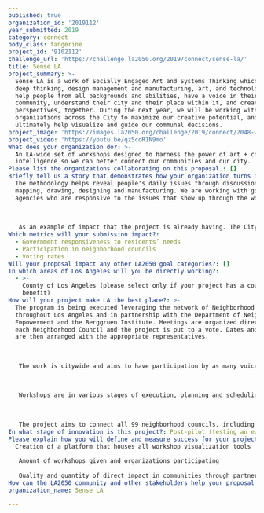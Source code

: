 ```yaml
---
published: true
organization_id: '2019112'
year_submitted: 2019
category: connect
body_class: tangerine
project_id: '9102112'
challenge_url: 'https://challenge.la2050.org/2019/connect/sense-la/'
title: Sense LA
project_summary: >-
  Sense LA is a work of Socially Engaged Art and Systems Thinking which uses
  deep thinking, design management and manufacturing, art, and technology to
  help people from all backgrounds and abilities, have a voice in their
  community, understand their city and their place within it, and create fresh
  perspectives, together. During the next year, we will be working with
  organizations across the City to maximize our creative potential, and
  ultimately help visualize and guide our communal decisions.
project_image: 'https://images.la2050.org/challenge/2019/connect/2048-wide/sense-la.jpg'
project_video: 'https://youtu.be/qz5coR1N9mo'
What does your organization do?: >-
  An LA-wide set of workshops designed to harness the power of art + collective
  intelligence so we can better connect our communities and our city.
Please list the organizations collaborating on this proposal.: []
Briefly tell us a story that demonstrates how your organization turns inspiration into impact.: >-
  The methodology helps reveal people's daily issues through discussion,
  mapping, drawing, designing and manufacturing. We are working with government
  agencies who are responsive to the issues that show up through the work. 
   
   
   
   As an example of impact that the project is already having. The City of Watts will be using the method to bring together hispanics and african-americans to build a new, united City. This is the first time these two populations come together in this manner.
Which metrics will your submission impact?:
  - Government responsiveness to residents’ needs
  - Participation in neighborhood councils
  - Voting rates
Will your proposal impact any other LA2050 goal categories?: []
In which areas of Los Angeles will you be directly working?:
  - >-
    County of Los Angeles (please select only if your project has a countywide
    benefit)
How will your project make LA the best place?: >-
  The program is being executed leveraging the network of Neighborhood Councils
  throughout Los Angeles and in partnership with the Department of Neighborhood
  Empowerment and the Berggruen Institute. Meetings are organized directly with
  each Neighborhood Council and the project is put to a vote. Dates and times
  are then arranged with the appropriate representatives. 
   
   
   
   The work is citywide and aims to have participation by as many voices as possible regardless of age, gender, occupation, race or religion. The participants to date have included recently released inmates, university professors, community organizers, Neighborhood Council Board Members, children, homeless people, religious leaders, government agency representatives, homemakers, etc. 
   
   
   
   Workshops are in various stages of execution, planning and scheduling through mid 2020. We are simultaneously working on the digitization and creation of open source portal.
   
   
   
   The project aims to connect all 99 neighborhood councils, including other organizations through a series of visualization tools that are co-created using the methodology. We aim to have a deep view of the city's interconnected problems and situations, creating a common language and new unexpected connections throughout the city's inhabitants.
In what stage of innovation is this project?: Post-pilot (testing an expansion of concept after initially successful pilot)
Please explain how you will define and measure success for your project.: |-
  Creation of a platform that houses all workshop visualization tools 
   
   Amount of workshops given and organizations participating
   
   Quality and quantity of direct impact in communities through partnerships with local government agencies
How can the LA2050 community and other stakeholders help your proposal succeed?: []
organization_name: Sense LA

---
```


